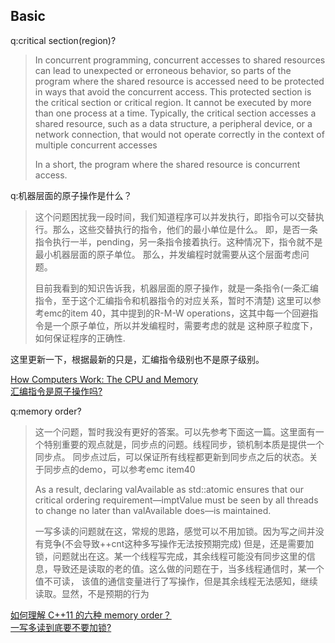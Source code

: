 ## Basic

q:critical section(region)?
>In concurrent programming, concurrent accesses to shared resources can lead to unexpected or erroneous behavior, so parts of the program where the shared resource is accessed need to be protected in ways that avoid the concurrent access. This protected section is the critical section or critical region. It cannot be executed by more than one process at a time. Typically, the critical section accesses a shared resource, such as a data structure, a peripheral device, or a network connection, that would not operate correctly in the context of multiple concurrent accesses
>
>In a short, the program where the shared resource is concurrent access.

q:机器层面的原子操作是什么？
>这个问题困扰我一段时间，我们知道程序可以并发执行，即指令可以交替执行。那么，这些交替执行的指令，他们的最小单位是什么。
即，是否一条指令执行一半，pending，另一条指令接着执行。这种情况下，指令就不是最小机器层面的原子单位。
那么，并发编程时就需要从这个层面考虑问题。
>
>目前我看到的知识告诉我，机器层面的原子操作，就是一条指令(一条汇编指令，至于这个汇编指令和机器指令的对应关系，暂时不清楚)
这里可以参考emc的item 40，其中提到的R-M-W operations，这其中每一个回避指令是一个原子单位，所以并发编程时，需要考虑的就是
这种原子粒度下，如何保证程序的正确性.

这里更新一下，根据最新的只是，汇编指令级别也不是原子级别。


[How Computers Work: The CPU and Memory](https://homepage.cs.uri.edu/faculty/wolfe/book/Readings/Reading04.htm)<br>
[汇编指令是原子操作吗?](https://www.zhihu.com/question/28092666/answer/47771188?utm_medium=social&utm_oi=658626377876639744&utm_source=wechat_session&s_r=0)

q:memory order?
>这一个问题，暂时我没有更好的答案。可以先参考下面这一篇。这里面有一个特别重要的观点就是，同步点的问题。线程同步，锁机制本质是提供一个同步点。
同步点过后，可以保证所有线程都更新到同步点之后的状态。关于同步点的demo，可以参考emc item40
>
> As a result, declaring valAvailable as std::atomic ensures that our critical
ordering requirement—imptValue must be seen by all threads to change no later
than valAvailable does—is maintained.
>
>一写多读的问题就在这，常规的思路，感觉可以不用加锁。因为写之间并没有竞争(不会导致++cnt这种多写操作无法按预期完成)
但是，还是需要加锁，问题就出在这。某一个线程写完成，其余线程可能没有同步这里的信息，导致还是读取的老的值。这么做的问题在于，当多线程通信时，某一个值不可读，
该值的通信变量进行了写操作，但是其余线程无法感知，继续读取。显然，不是预期的行为

[如何理解 C++11 的六种 memory order？](https://www.zhihu.com/question/24301047/answer/1193956492?utm_medium=social&utm_oi=658626377876639744&utm_source=wechat_session&s_r=0)<br>
[一写多读到底要不要加锁?](https://www.zhihu.com/question/31325454?utm_campaign=shareopn&utm_content=group5_qusetions&utm_medium=social&utm_oi=658626377876639744&utm_source=wechat_session&s_r=0)
